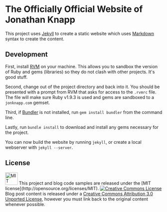 # The Officially Official Website of Jonathan Knapp

This project uses [Jekyll](http://jekyllrb.com) to create a static
website which uses [Markdown](http://daringfireball.net/projects/markdown) syntax
to create the content.


## Development

First, install [RVM](https://rvm.io) on your machine. This allows you to
sandbox the version of Ruby and gems (libraries) so they do not clash with
other projects. It's good stuff.

Second, change out of the project directory and back into it. You should be
presented with a prompt from RVM that asks for access to the `.rvmrc` file.
The file will make sure Ruby v1.9.3 is used and gems are sandboxed to a
`jonknapp.com` gemset.

Third, if [Bundler](http://gembundler.com) is not installed, run
`gem install bundler` from the command line.

Lastly, run `bundle install` to download and install any gems necessary for
the project.

You can now build the website by running `jekyll`, or create a local webserver with `jekyll --server`.


## License

<a rel="license" href="http://opensource.org/licenses/MIT">
<img alt="MIT license" height="40" src="http://upload.wikimedia.org/wikipedia/commons/c/c3/License_icon-mit.svg" /></a>
This project and blog code samples are released under the [MIT license](http://opensource.org/licenses/MIT).

<a rel="license" href="http://creativecommons.org/licenses/by/3.0/">
<img alt="Creative Commons License" src="http://i.creativecommons.org/l/by/3.0/88x31.png" /></a> Blog post content is released under a <a rel="license"
href="http://creativecommons.org/licenses/by/3.0/">
Creative Commons Attribution 3.0 Unported License</a>, however you must link back to the original content whenever possible.